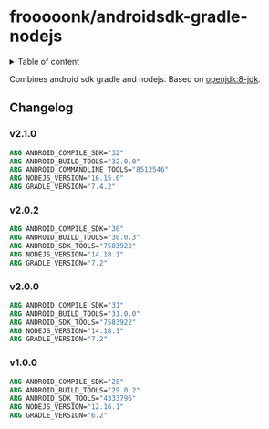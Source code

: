 # frooooonk/androidsdk-gradle-nodejs

<details>
<summary>Table of content</summary>
<!-- vscode-markdown-toc -->

- [Changelog](#Changelog)
  - [2.1.0](#v210)
  - [2.0.2](#v202)
  - [v2.0.0](#v200)
  - [v1.0.0](#v100)

<!-- vscode-markdown-toc-config
	numbering=false
	autoSave=true
	/vscode-markdown-toc-config -->
<!-- /vscode-markdown-toc -->
</details>

Combines android sdk gradle and nodejs.
Based on [openjdk:8-jdk].

## Changelog

### v2.1.0

```dockerfile
ARG ANDROID_COMPILE_SDK="32"
ARG ANDROID_BUILD_TOOLS="32.0.0"
ARG ANDROID_COMMANDLINE_TOOLS="8512546"
ARG NODEJS_VERSION="16.15.0"
ARG GRADLE_VERSION="7.4.2"
```

### v2.0.2

```dockerfile
ARG ANDROID_COMPILE_SDK="30"
ARG ANDROID_BUILD_TOOLS="30.0.3"
ARG ANDROID_SDK_TOOLS="7583922"
ARG NODEJS_VERSION="14.18.1"
ARG GRADLE_VERSION="7.2"
```

### v2.0.0

```dockerfile
ARG ANDROID_COMPILE_SDK="31"
ARG ANDROID_BUILD_TOOLS="31.0.0"
ARG ANDROID_SDK_TOOLS="7583922"
ARG NODEJS_VERSION="14.18.1"
ARG GRADLE_VERSION="7.2"
```

### v1.0.0

```dockerfile
ARG ANDROID_COMPILE_SDK="28"
ARG ANDROID_BUILD_TOOLS="29.0.2"
ARG ANDROID_SDK_TOOLS="4333796"
ARG NODEJS_VERSION="12.16.1"
ARG GRADLE_VERSION="6.2"
```

[openjdk:8-jdk]: https://hub.docker.com/_/openjdk/?tab=tags&page=1&name=8-jdk
